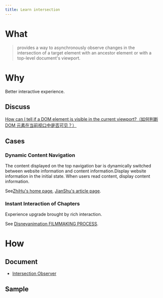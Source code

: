 ```yaml
---
title: Learn intersection
---
```


<!-- # 是什么 -->

# What

> provides a way to asynchronously observe changes in the intersection of a target element with an ancestor element or with a top-level document's viewport.

<!-- > 提供一种异步观察目标元素与祖先元素或顶层文档视口相交处的更改的方法。 -->

<!-- # 为什么 -->

# Why

<!-- 更好的交互体验。 -->

Better interactive experience.

<!-- ## 讨论 -->

## Discuss

[How can I tell if a DOM element is visible in the current viewport?（如何判断 DOM 元素在当前视口中是否可见？）](https://stackoverflow.com/questions/123999/how-can-i-tell-if-a-dom-element-is-visible-in-the-current-viewport)

<!-- ## 案例 -->

## Cases

<!-- 动态内容导航栏 -->

### Dynamic Content Navigation

<!-- 顶部导航栏展示的内容在网站信息和内容信息之间动态切换。初始状态下展示网站信息，用户阅读内容时，展示内容信息。 -->

The content displayed on the top navigation bar is dynamically switched between website information and content information.Display website information in the initial state. When users read content, display content information.

<!-- 参见[知乎首页](https://www.zhihu.com/)、[简书文章页](https://www.jianshu.com/p/40a0f30be62f)。 -->

See[ZhiHu's home page](https://www.zhihu.com/), [JianShu's article page](https://www.jianshu.com/p/40a0f30be62f).

<!-- ### 章节即时交互 -->

### Instant Interaction of Chapters

<!-- 丰富的互动性所带来的体验升级。 -->

Experience upgrade brought by rich interaction.

<!-- 参见 [Disneyanimation FILMMAKING PROCESS](https://disneyanimation.com/process/) -->

See [Disneyanimation FILMMAKING PROCESS](https://disneyanimation.com/process/).

<!-- 怎么做 -->

# How

<!-- ## 文档 -->

## Document

- [Intersection Observer](https://developer.mozilla.org/zh-CN/docs/Web/API/Intersection_Observer_API)

<!-- ## 示例 -->

## Sample

<Sample />

<script setup lang="ts">
  import Sample from './-/Sample.vue';
</script>
